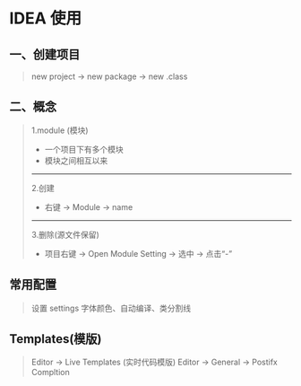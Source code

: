 # IDEA  使用

## 一、创建项目

>new project -> new package -> new .class

## 二、概念

> 1.module (模块)
>
> - 一个项目下有多个模块
> - 模块之间相互以来
>
>---
> 2.创建
>
> - 右键 -> Module -> name
>
>---
> 3.删除(源文件保留)
>
>
> - 项目右键 -> Open Module Setting -> 选中 -> 点击“-”

## 常用配置

> 设置
> settings
> 字体颜色、自动编译、类分割线

## Templates(模版)

> Editor -> Live Templates (实时代码模版)
> Editor -> General -> Postifx Compltion 